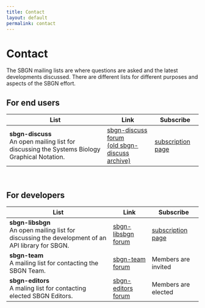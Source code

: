 ```yaml
---
title: Contact
layout: default
permalink: contact
---
```


# Contact

The SBGN mailing lists are where questions are asked and the latest developments discussed. There are different lists for different purposes and aspects of the SBGN effort.

## For end users

 List | Link | Subscribe
--|--|--
**sbgn-discuss** <br> An open mailing list for discussing the Systems Biology Graphical Notation. | [sbgn-discuss forum](https://groups.google.com/forum/#!forum/sbgn-discuss) <br> [(old sbgn-discuss archive)](https://lists.caltech.edu/pipermail/sbgn-discuss/) | [subscription page](https://groups.google.com/forum/#!forum/sbgn-discuss)       

<br />

## For developers

 List | Link | Subscribe
--|--|--
**sbgn-libsbgn** <br> An open mailing list for discussing the development of an API library for SBGN. | [sbgn-libsbgn forum](http://sourceforge.net/mailarchive/forum.php?forum_name=sbgn-libsbgn) | [subscription page](https://lists.sourceforge.net/lists/listinfo/sbgn-libsbgn)
**sbgn-team** <br> A mailing list for contacting the SBGN Team. | [sbgn-team forum](https://groups.google.com/forum/#!forum/sbgn-team) | Members are invited
**sbgn-editors** <br> A maling list for contacting elected SBGN Editors. | [sbgn-editors forum](https://groups.google.com/forum/#!forum/sbgn-editors) | Members are elected
